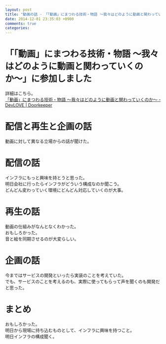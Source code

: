 ```yaml
---
layout: post
title: "動画の話 - 「「動画」にまつわる技術・物語 〜我々はどのように動画と関わっていくのか〜」に参加しました"
date: 2014-12-01 23:35:03 +0900
comments: true
categories: 
---
```


「「動画」にまつわる技術・物語 〜我々はどのように動画と関わっていくのか〜」に参加しました
====
詳細はこちら。  
[「動画」にまつわる技術・物語 〜我々はどのように動画と関わっていくのか〜 - DevLOVE | Doorkeeper](http://devlove.doorkeeper.jp/events/17326)

配信と再生と企画の話
====
動画に対して異なる立場からの話が聞けた。

配信の話
====
インフラにもっと興味を持とうと思った。  
明日会社に行ったらインフラがどういう構成なのか聞こう。  
どんどん変わっていく環境にどんどん対応していくのが大事。

再生の話
====
動画の仕組みがなんとなくわかった。  
おもしろかった。  
音と絵を同期させるのが大変らしい。

企画の話
====
今まではサービスの開発といったら実装のことを考えていた。  
でも、サービスのことを考えるのも、実際に使ってもらって声を聞くのも開発だと思った。

まとめ
====
おもしろかった。  
明日から現場に持ち込むものとして、インフラに興味を持つこと。  
明日インフラの構成聞く。
